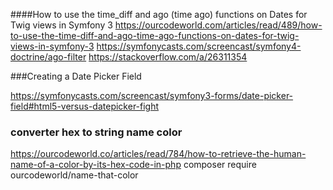 ####How to use the time_diff and ago (time ago) functions on Dates for Twig views in Symfony 3
https://ourcodeworld.com/articles/read/489/how-to-use-the-time-diff-and-ago-time-ago-functions-on-dates-for-twig-views-in-symfony-3
https://symfonycasts.com/screencast/symfony4-doctrine/ago-filter
https://stackoverflow.com/a/26311354

###Creating a Date Picker Field

https://symfonycasts.com/screencast/symfony3-forms/date-picker-field#html5-versus-datepicker-fight


### converter hex to string name color 
https://ourcodeworld.co/articles/read/784/how-to-retrieve-the-human-name-of-a-color-by-its-hex-code-in-php
composer require ourcodeworld/name-that-color